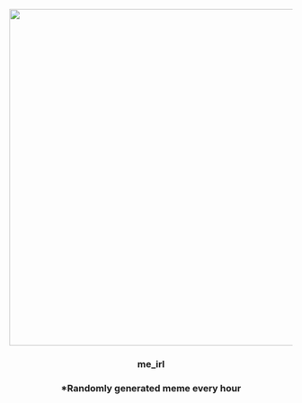 <p align="center">
        <img src="https://i.redd.it/dbdasj2j3vh91.jpg" width="600" height="600">
        </p>
        <h3 align="center">me_irl</h3>
        <h3 align="center">*Randomly generated meme every hour</h3>
    